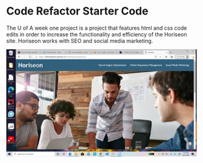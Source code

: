 # Code Refactor Starter Code
The U of A week one project is a project that features html and css code edits in order to increase the functionality and efficiency of the Horiseon site. Horiseon works with SEO and social media marketing. 

![Image of Screenshot](./screenshot.png)

